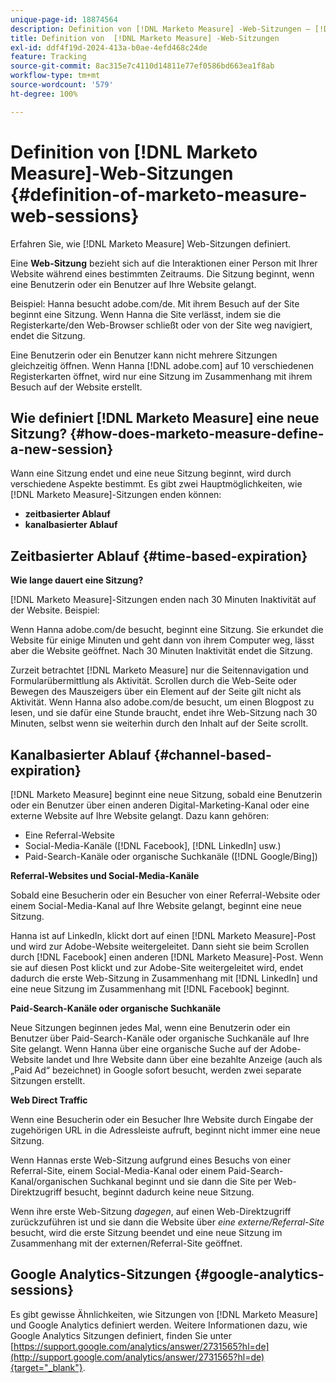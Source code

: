 ```yaml
---
unique-page-id: 18874564
description: Definition von [!DNL Marketo Measure] -Web-Sitzungen – [!DNL Marketo Measure] – Produktdokumentation
title: Definition von  [!DNL Marketo Measure] -Web-Sitzungen
exl-id: ddf4f19d-2024-413a-b0ae-4efd468c24de
feature: Tracking
source-git-commit: 8ac315e7c4110d14811e77ef0586bd663ea1f8ab
workflow-type: tm+mt
source-wordcount: '579'
ht-degree: 100%

---
```


# Definition von [!DNL Marketo Measure]-Web-Sitzungen {#definition-of-marketo-measure-web-sessions}

Erfahren Sie, wie [!DNL Marketo Measure] Web-Sitzungen definiert.

Eine **Web-Sitzung** bezieht sich auf die Interaktionen einer Person mit Ihrer Website während eines bestimmten Zeitraums. Die Sitzung beginnt, wenn eine Benutzerin oder ein Benutzer auf Ihre Website gelangt.

Beispiel: Hanna besucht adobe.com/de. Mit ihrem Besuch auf der Site beginnt eine Sitzung. Wenn Hanna die Site verlässt, indem sie die Registerkarte/den Web-Browser schließt oder von der Site weg navigiert, endet die Sitzung.

Eine Benutzerin oder ein Benutzer kann nicht mehrere Sitzungen gleichzeitig öffnen. Wenn Hanna [!DNL adobe.com] auf 10 verschiedenen Registerkarten öffnet, wird nur eine Sitzung im Zusammenhang mit ihrem Besuch auf der Website erstellt.

## Wie definiert [!DNL Marketo Measure] eine neue Sitzung? {#how-does-marketo-measure-define-a-new-session}

Wann eine Sitzung endet und eine neue Sitzung beginnt, wird durch verschiedene Aspekte bestimmt. Es gibt zwei Hauptmöglichkeiten, wie [!DNL Marketo Measure]-Sitzungen enden können:

* **zeitbasierter Ablauf**
* **kanalbasierter Ablauf**

## Zeitbasierter Ablauf {#time-based-expiration}

**Wie lange dauert eine Sitzung?**

[!DNL Marketo Measure]-Sitzungen enden nach 30 Minuten Inaktivität auf der Website. Beispiel:

Wenn Hanna adobe.com/de besucht, beginnt eine Sitzung. Sie erkundet die Website für einige Minuten und geht dann von ihrem Computer weg, lässt aber die Website geöffnet. Nach 30 Minuten Inaktivität endet die Sitzung.

Zurzeit betrachtet [!DNL Marketo Measure] nur die Seitennavigation und Formularübermittlung als Aktivität. Scrollen durch die Web-Seite oder Bewegen des Mauszeigers über ein Element auf der Seite gilt nicht als Aktivität. Wenn Hanna also adobe.com/de besucht, um einen Blogpost zu lesen, und sie dafür eine Stunde braucht, endet ihre Web-Sitzung nach 30 Minuten, selbst wenn sie weiterhin durch den Inhalt auf der Seite scrollt.

## Kanalbasierter Ablauf {#channel-based-expiration}

[!DNL Marketo Measure] beginnt eine neue Sitzung, sobald eine Benutzerin oder ein Benutzer über einen anderen Digital-Marketing-Kanal oder eine externe Website auf Ihre Website gelangt. Dazu kann gehören:

* Eine Referral-Website
* Social-Media-Kanäle ([!DNL Facebook], [!DNL LinkedIn] usw.)
* Paid-Search-Kanäle oder organische Suchkanäle ([!DNL Google/Bing])

**Referral-Websites und Social-Media-Kanäle**

Sobald eine Besucherin oder ein Besucher von einer Referral-Website oder einem Social-Media-Kanal auf Ihre Website gelangt, beginnt eine neue Sitzung.

Hanna ist auf LinkedIn, klickt dort auf einen [!DNL Marketo Measure]-Post und wird zur Adobe-Website weitergeleitet. Dann sieht sie beim Scrollen durch [!DNL Facebook] einen anderen [!DNL Marketo Measure]-Post. Wenn sie auf diesen Post klickt und zur Adobe-Site weitergeleitet wird, endet dadurch die erste Web-Sitzung in Zusammenhang mit [!DNL LinkedIn] und eine neue Sitzung im Zusammenhang mit [!DNL Facebook] beginnt.

**Paid-Search-Kanäle oder organische Suchkanäle**

Neue Sitzungen beginnen jedes Mal, wenn eine Benutzerin oder ein Benutzer über Paid-Search-Kanäle oder organische Suchkanäle auf Ihre Site gelangt. Wenn Hanna über eine organische Suche auf der Adobe-Website landet und Ihre Website dann über eine bezahlte Anzeige (auch als „Paid Ad“ bezeichnet) in Google sofort besucht, werden zwei separate Sitzungen erstellt.

**Web Direct Traffic**

Wenn eine Besucherin oder ein Besucher Ihre Website durch Eingabe der zugehörigen URL in die Adressleiste aufruft, beginnt nicht immer eine neue Sitzung.

Wenn Hannas erste Web-Sitzung aufgrund eines Besuchs von einer Referral-Site, einem Social-Media-Kanal oder einem Paid-Search-Kanal/organischen Suchkanal beginnt und sie dann die Site per Web-Direktzugriff besucht, beginnt dadurch keine neue Sitzung.

Wenn ihre erste Web-Sitzung _dagegen_, auf einen Web-Direktzugriff zurückzuführen ist und sie dann die Website über _eine externe/Referral-Site_ besucht, wird die erste Sitzung beendet und eine neue Sitzung im Zusammenhang mit der externen/Referral-Site geöffnet.

## Google Analytics-Sitzungen {#google-analytics-sessions}

Es gibt gewisse Ähnlichkeiten, wie Sitzungen von [!DNL Marketo Measure] und Google Analytics definiert werden. Weitere Informationen dazu, wie Google Analytics Sitzungen definiert, finden Sie unter [https://support.google.com/analytics/answer/2731565?hl=de](http://support.google.com/analytics/answer/2731565?hl=de){target="_blank"}.
